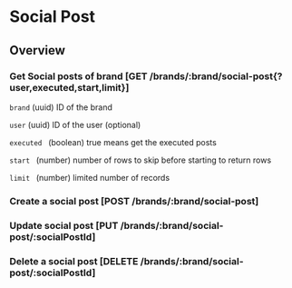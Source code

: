 # Social Post

## Overview

### Get Social posts of brand [GET /brands/:brand/social-post{?user,executed,start,limit}]

`brand` (uuid) ID of the brand

`user` (uuid) ID of the user (optional)

`executed `  (boolean) true means get the executed posts

`start `  (number)  number of rows to skip before starting to return rows

`limit `  (number) limited number of records
<!-- include(tests/social_post/getUserSocialPosts.md) -->

### Create a social post [POST /brands/:brand/social-post]
<!-- include(tests/social_post/scheduleInstagramPost.md) -->

### Update social post [PUT /brands/:brand/social-post/:socialPostId]
<!-- include(tests/social_post/updateSocialPost.md) -->

### Delete a social post [DELETE /brands/:brand/social-post/:socialPostId]
<!-- include(tests/social_post/deleteSocialPost.md) -->